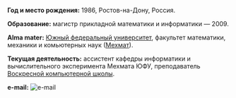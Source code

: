 **Год и место рождения:** 1986, Ростов-на-Дону, Россия.

**Образование:** магистр прикладной математики и информатики — 2009.

**Alma mater:** [Южный федеральный университет](http://sfedu.ru/), факультет математики, механики и комьютерных наук ([Мехмат](http://mmcs.sfedu.ru/)).

**Текущая деятельность:** ассистент кафедры информатики и вычислительного эксперимента Мехмата ЮФУ, преподаватель [Воскресной компьютерной школы](http://sunschool.mmcs.sfedu.ru/).

**e-mail:** ![e-mail](/~ulysses/Pics/mail.png)

